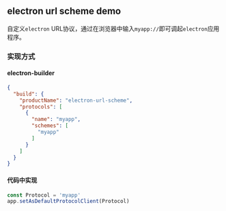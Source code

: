 ## electron url scheme demo

自定义`electron` URL协议，通过在浏览器中输入`myapp://`即可调起`electron`应用程序。

### 实现方式

#### electron-builder

```json
{
  "build": {
    "productName": "electron-url-scheme",
    "protocols": [
      {
        "name": "myapp",
        "schemes": [
          "myapp"
        ]
      }
    ]
  }
}
```
#### 代码中实现

```js
const Protocol = 'myapp'
app.setAsDefaultProtocolClient(Protocol)
```